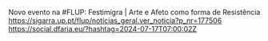Novo evento na #FLUP: Festimigra | Arte e Afeto como forma de Resistência https://sigarra.up.pt/flup/noticias_geral.ver_noticia?p_nr=177506 https://social.dfaria.eu/?hashtag=2024-07-17T07:00:02Z